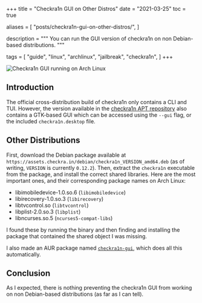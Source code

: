 +++
title = "Checkra1n GUI on Other Distros"
date = "2021-03-25"
toc = true

aliases = [
  "posts/checkra1n-gui-on-other-distros/",
]

description = """
You can run the GUI version of checkra1n on non Debian-based distributions.
"""

tags = [
  "guide",
  "linux",
  "archlinux",
  "jailbreak",
  "checkra1n",
]
+++

![Checkra1n GUI running on Arch Linux](/media/checkra1n-gui-on-arch-linux.webp)

## Introduction

The official cross-distribution build of checkra1n only contains a CLI and TUI.
However, the version available in the
[checkra1n APT repository](https://checkra.in/linux) also contains a GTK-based
GUI which can be accessed using the `--gui` flag, or the included
`checkra1n.desktop` file.

## Other Distributions

First, download the Debian package available at
`https://assets.checkra.in/debian/checkra1n_VERSION_amd64.deb` (as of writing,
`VERSION` is currently `0.12.2`). Then, extract the `checkra1n` executable from
the package, and install the correct shared libraries. Here are the most
important ones, and their corresponding package names on Arch Linux:

- libimobiledevice-1.0.so.6 (`libimobiledevice`)
- libirecovery-1.0.so.3 (`libirecovery`)
- libtvcontrol.so (`libtvcontrol`)
- libplist-2.0.so.3 (`libplist`)
- libncurses.so.5 (`ncurses5-compat-libs`)

I found these by running the binary and then finding and installing the package
that contained the shared object I was missing.

I also made an AUR package named
[`checkra1n-gui`](https://aur.archlinux.org/packages/checkra1n-gui),
which does all this automatically.

## Conclusion

As I expected, there is nothing preventing the checkra1n GUI from working on non
Debian-based distributions (as far as I can tell).
